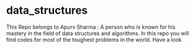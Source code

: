 # data_structures

This Repo belongs to Apurv Sharma : A person who is known for his mastery in the field of data structures and algorithms. In this repo you will find codes for most of the toughest problems in the world.
Have a look
